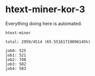 # htext-miner-kor-3

Everything doing here is automated.

```
htext-miner

total: 2959/4514 (65.55161719096145%)

job0: 525
job1: 521
job2: 748
job3: 582
job4: 583
```